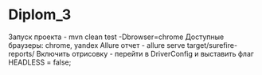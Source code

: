 # Diplom_3
Запуск проекта - mvn clean test -Dbrowser=chrome
Доступные браузеры: chrome, yandex
Allure отчет - allure serve target/surefire-reports/
Включить отрисовку - перейти в DriverConfig и выставить флаг HEADLESS = false;
